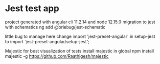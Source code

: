# Jest test app 

project generated with angular cli 11.2.14
and node 12.15.0
migration to jest with schematics 
ng add @briebug/jest-schematic

little bug to manage here 
change import 'jest-preset-angular' in setup-jest
to import 'jest-preset-angular/setup-jest';

Majestic for best visualization of tests
install majestic in global 
npm install majestic -g 
https://github.com/Raathigesh/majestic



